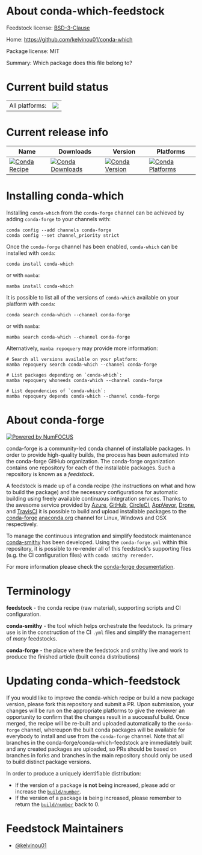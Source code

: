 About conda-which-feedstock
===========================

Feedstock license: [BSD-3-Clause](https://github.com/conda-forge/conda-which-feedstock/blob/main/LICENSE.txt)

Home: https://github.com/kelvinou01/conda-which

Package license: MIT

Summary: Which package does this file belong to?

Current build status
====================


<table><tr><td>All platforms:</td>
    <td>
      <a href="https://dev.azure.com/conda-forge/feedstock-builds/_build/latest?definitionId=23046&branchName=main">
        <img src="https://dev.azure.com/conda-forge/feedstock-builds/_apis/build/status/conda-which-feedstock?branchName=main">
      </a>
    </td>
  </tr>
</table>

Current release info
====================

| Name | Downloads | Version | Platforms |
| --- | --- | --- | --- |
| [![Conda Recipe](https://img.shields.io/badge/recipe-conda--which-green.svg)](https://anaconda.org/conda-forge/conda-which) | [![Conda Downloads](https://img.shields.io/conda/dn/conda-forge/conda-which.svg)](https://anaconda.org/conda-forge/conda-which) | [![Conda Version](https://img.shields.io/conda/vn/conda-forge/conda-which.svg)](https://anaconda.org/conda-forge/conda-which) | [![Conda Platforms](https://img.shields.io/conda/pn/conda-forge/conda-which.svg)](https://anaconda.org/conda-forge/conda-which) |

Installing conda-which
======================

Installing `conda-which` from the `conda-forge` channel can be achieved by adding `conda-forge` to your channels with:

```
conda config --add channels conda-forge
conda config --set channel_priority strict
```

Once the `conda-forge` channel has been enabled, `conda-which` can be installed with `conda`:

```
conda install conda-which
```

or with `mamba`:

```
mamba install conda-which
```

It is possible to list all of the versions of `conda-which` available on your platform with `conda`:

```
conda search conda-which --channel conda-forge
```

or with `mamba`:

```
mamba search conda-which --channel conda-forge
```

Alternatively, `mamba repoquery` may provide more information:

```
# Search all versions available on your platform:
mamba repoquery search conda-which --channel conda-forge

# List packages depending on `conda-which`:
mamba repoquery whoneeds conda-which --channel conda-forge

# List dependencies of `conda-which`:
mamba repoquery depends conda-which --channel conda-forge
```


About conda-forge
=================

[![Powered by
NumFOCUS](https://img.shields.io/badge/powered%20by-NumFOCUS-orange.svg?style=flat&colorA=E1523D&colorB=007D8A)](https://numfocus.org)

conda-forge is a community-led conda channel of installable packages.
In order to provide high-quality builds, the process has been automated into the
conda-forge GitHub organization. The conda-forge organization contains one repository
for each of the installable packages. Such a repository is known as a *feedstock*.

A feedstock is made up of a conda recipe (the instructions on what and how to build
the package) and the necessary configurations for automatic building using freely
available continuous integration services. Thanks to the awesome service provided by
[Azure](https://azure.microsoft.com/en-us/services/devops/), [GitHub](https://github.com/),
[CircleCI](https://circleci.com/), [AppVeyor](https://www.appveyor.com/),
[Drone](https://cloud.drone.io/welcome), and [TravisCI](https://travis-ci.com/)
it is possible to build and upload installable packages to the
[conda-forge](https://anaconda.org/conda-forge) [anaconda.org](https://anaconda.org/)
channel for Linux, Windows and OSX respectively.

To manage the continuous integration and simplify feedstock maintenance
[conda-smithy](https://github.com/conda-forge/conda-smithy) has been developed.
Using the ``conda-forge.yml`` within this repository, it is possible to re-render all of
this feedstock's supporting files (e.g. the CI configuration files) with ``conda smithy rerender``.

For more information please check the [conda-forge documentation](https://conda-forge.org/docs/).

Terminology
===========

**feedstock** - the conda recipe (raw material), supporting scripts and CI configuration.

**conda-smithy** - the tool which helps orchestrate the feedstock.
                   Its primary use is in the construction of the CI ``.yml`` files
                   and simplify the management of *many* feedstocks.

**conda-forge** - the place where the feedstock and smithy live and work to
                  produce the finished article (built conda distributions)


Updating conda-which-feedstock
==============================

If you would like to improve the conda-which recipe or build a new
package version, please fork this repository and submit a PR. Upon submission,
your changes will be run on the appropriate platforms to give the reviewer an
opportunity to confirm that the changes result in a successful build. Once
merged, the recipe will be re-built and uploaded automatically to the
`conda-forge` channel, whereupon the built conda packages will be available for
everybody to install and use from the `conda-forge` channel.
Note that all branches in the conda-forge/conda-which-feedstock are
immediately built and any created packages are uploaded, so PRs should be based
on branches in forks and branches in the main repository should only be used to
build distinct package versions.

In order to produce a uniquely identifiable distribution:
 * If the version of a package **is not** being increased, please add or increase
   the [``build/number``](https://docs.conda.io/projects/conda-build/en/latest/resources/define-metadata.html#build-number-and-string).
 * If the version of a package **is** being increased, please remember to return
   the [``build/number``](https://docs.conda.io/projects/conda-build/en/latest/resources/define-metadata.html#build-number-and-string)
   back to 0.

Feedstock Maintainers
=====================

* [@kelvinou01](https://github.com/kelvinou01/)

